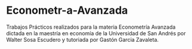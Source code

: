 # Econometr-a-Avanzada
Trabajos Prácticos realizados para la materia Econometría Avanzada dictada en la maestría en economía de la Universidad de San Andrés por Walter Sosa Escudero y tutoriada por Gastón Garcia Zavaleta.
